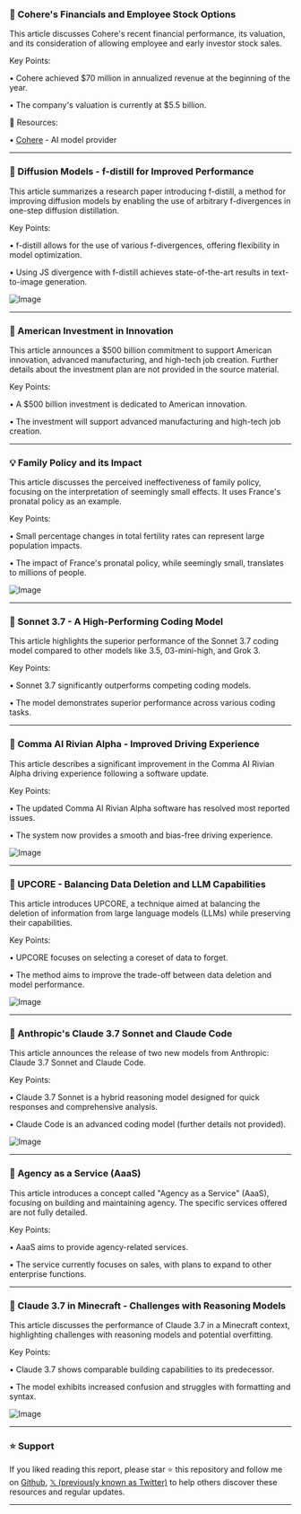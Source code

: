 ### 🤖 Cohere's Financials and Employee Stock Options

This article discusses Cohere's recent financial performance,  its valuation, and its consideration of allowing employee and early investor stock sales.

Key Points:

• Cohere achieved $70 million in annualized revenue at the beginning of the year.

• The company's valuation is currently at $5.5 billion.


🔗 Resources:

• [Cohere](https://cohere.ai/) -  AI model provider


---
### 🚀 Diffusion Models - f-distill for Improved Performance

This article summarizes a research paper introducing f-distill, a method for improving diffusion models by enabling the use of arbitrary f-divergences in one-step diffusion distillation.

Key Points:

• f-distill allows for the use of various f-divergences, offering flexibility in model optimization.

• Using JS divergence with f-distill achieves state-of-the-art results in text-to-image generation.


![Image](https://pbs.twimg.com/media/GkkiT_TbkAY2gVd?format=jpg&name=small)


---
### 🤖 American Investment in Innovation

This article announces a $500 billion commitment to support American innovation, advanced manufacturing, and high-tech job creation.  Further details about the investment plan are not provided in the source material.

Key Points:

• A $500 billion investment is dedicated to American innovation.

• The investment will support advanced manufacturing and high-tech job creation.


---
### 💡 Family Policy and its Impact

This article discusses the perceived ineffectiveness of family policy, focusing on the interpretation of seemingly small effects.  It uses France's pronatal policy as an example.

Key Points:

• Small percentage changes in total fertility rates can represent large population impacts.

• The impact of France's pronatal policy, while seemingly small, translates to millions of people.


![Image](https://pbs.twimg.com/media/GkkiA0IWgAAjJpY?format=png&name=small)


---
### 🤖 Sonnet 3.7 - A High-Performing Coding Model

This article highlights the superior performance of the Sonnet 3.7 coding model compared to other models like 3.5, 03-mini-high, and Grok 3.

Key Points:

• Sonnet 3.7 significantly outperforms competing coding models.

•  The model demonstrates superior performance across various coding tasks.


---
### 🚀 Comma AI Rivian Alpha - Improved Driving Experience

This article describes a significant improvement in the Comma AI Rivian Alpha driving experience following a software update.

Key Points:

• The updated Comma AI Rivian Alpha software has resolved most reported issues.

• The system now provides a smooth and bias-free driving experience.


![Image](https://pbs.twimg.com/amplify_video_thumb/1894078333132181506/img/NMI1ZgWW3OOBfGPR.jpg)


---
### 🤖 UPCORE - Balancing Data Deletion and LLM Capabilities

This article introduces UPCORE, a technique aimed at balancing the deletion of information from large language models (LLMs) while preserving their capabilities.

Key Points:

• UPCORE focuses on selecting a coreset of data to forget.

•  The method aims to improve the trade-off between data deletion and model performance.



![Image](https://pbs.twimg.com/media/GkkoGezbkAIYhUA?format=jpg&name=small)


---
### 🤖 Anthropic's Claude 3.7 Sonnet and Claude Code

This article announces the release of two new models from Anthropic: Claude 3.7 Sonnet and Claude Code.

Key Points:

• Claude 3.7 Sonnet is a hybrid reasoning model designed for quick responses and comprehensive analysis.

• Claude Code is an advanced coding model (further details not provided).


![Image](https://pbs.twimg.com/ext_tw_video_thumb/1894105732703780864/pu/img/iG49Uu-S4RnXaneI.jpg)


---
### 🤖 Agency as a Service (AaaS)

This article introduces a concept called "Agency as a Service" (AaaS), focusing on building and maintaining agency.  The specific services offered are not fully detailed.

Key Points:

• AaaS aims to provide agency-related services.

•  The service currently focuses on sales, with plans to expand to other enterprise functions.


---
### 🤖 Claude 3.7 in Minecraft - Challenges with Reasoning Models

This article discusses the performance of Claude 3.7 in a Minecraft context, highlighting challenges with reasoning models and potential overfitting.

Key Points:

• Claude 3.7 shows comparable building capabilities to its predecessor.

• The model exhibits increased confusion and struggles with formatting and syntax.


![Image](https://pbs.twimg.com/media/Gkk2OsaWcAA2kq7?format=jpg&name=small)


---

### ⭐️ Support

If you liked reading this report, please star ⭐️ this repository and follow me on [Github](https://github.com/Drix10), [𝕏 (previously known as Twitter)](https://x.com/DRIX_10_) to help others discover these resources and regular updates.

---